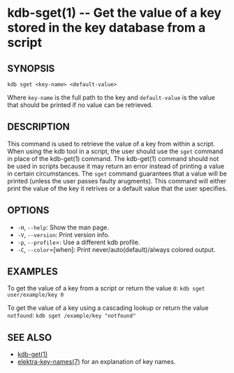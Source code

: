 kdb-sget(1) -- Get the value of a key stored in the key database from a script
==============================================================================

## SYNOPSIS

`kdb sget <key-name> <default-value>`

Where `key-name` is the full path to the key and `default-value` is the value that should be printed if no value can be retrieved.

## DESCRIPTION

This command is used to retrieve the value of a key from within a script.
When using the kdb tool in a script, the user should use the `sget` command in place of the kdb-get(1) command.
The kdb-get(1) command should not be used in scripts because it may return an error instead of printing a value in certain circumstances.
The `sget` command guarantees that a value will be printed (unless the user passes faulty arugments).
This command will either print the value of the key it retrives or a default value that the user specifies.

## OPTIONS

- `-H`, `--help`:
  Show the man page.
- `-V`, `--version`:
  Print version info.
- `-p`, `--profile`=<profile>:
  Use a different kdb profile.
- `-C`, `--color`=[when]:
  Print never/auto(default)/always colored output.


## EXAMPLES

To get the value of a key from a script or return the value `0`:
`kdb sget user/example/key 0`

To get the value of a key using a cascading lookup or return the value `notfound`:
`kdb sget /example/key "notfound"`

## SEE ALSO

- [kdb-get(1)](kdb-get.md)
- [elektra-key-names(7)](elektra-key-names.md) for an explanation of key names.